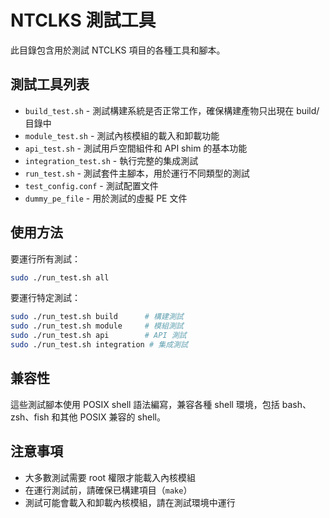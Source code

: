 # NTCLKS 測試工具

此目錄包含用於測試 NTCLKS 項目的各種工具和腳本。

## 測試工具列表

- `build_test.sh` - 測試構建系統是否正常工作，確保構建產物只出現在 build/ 目錄中
- `module_test.sh` - 測試內核模組的載入和卸載功能
- `api_test.sh` - 測試用戶空間組件和 API shim 的基本功能
- `integration_test.sh` - 執行完整的集成測試
- `run_test.sh` - 測試套件主腳本，用於運行不同類型的測試
- `test_config.conf` - 測試配置文件
- `dummy_pe_file` - 用於測試的虛擬 PE 文件

## 使用方法

要運行所有測試：

```bash
sudo ./run_test.sh all
```

要運行特定測試：

```bash
sudo ./run_test.sh build      # 構建測試
sudo ./run_test.sh module     # 模組測試
sudo ./run_test.sh api        # API 測試
sudo ./run_test.sh integration # 集成測試
```

## 兼容性

這些測試腳本使用 POSIX shell 語法編寫，兼容各種 shell 環境，包括 bash、zsh、fish 和其他 POSIX 兼容的 shell。

## 注意事項

- 大多數測試需要 root 權限才能載入內核模組
- 在運行測試前，請確保已構建項目（`make`）
- 測試可能會載入和卸載內核模組，請在測試環境中運行